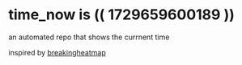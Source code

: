 # time_now is (( 1729659600189 ))

an automated repo that shows the currnent time

inspired by [breakingheatmap](https://github.com/breakingheatmap/breakingheatmap)